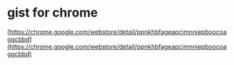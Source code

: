 <!--
id: 2420516952
link: http://tumblr.atmos.org/post/2420516952/gist-for-chrome
slug: gist-for-chrome
date: Wed Dec 22 2010 13:39:52 GMT-0800 (PST)
publish: 2010-12-022
tags: 
title: gist for chrome
-->


gist for chrome
===============

[https://chrome.google.com/webstore/detail/ppnkhbfageapcimnniepboocoaggcbbd](https://chrome.google.com/webstore/detail/ppnkhbfageapcimnniepboocoaggcbbd)

